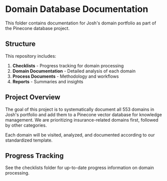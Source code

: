 # Domain Database Documentation

This folder contains documentation for Josh's domain portfolio as part of the Pinecone database project.

## Structure

This repository includes:

1. **Checklists** - Progress tracking for domain processing
2. **Domain Documentation** - Detailed analysis of each domain
3. **Process Documents** - Methodology and workflows
4. **Reports** - Summaries and insights

## Project Overview

The goal of this project is to systematically document all 553 domains in Josh's portfolio and add them to a Pinecone vector database for knowledge management. We are prioritizing insurance-related domains first, followed by other categories.

Each domain will be visited, analyzed, and documented according to our standardized template.

## Progress Tracking

See the checklists folder for up-to-date progress information on domain processing.
